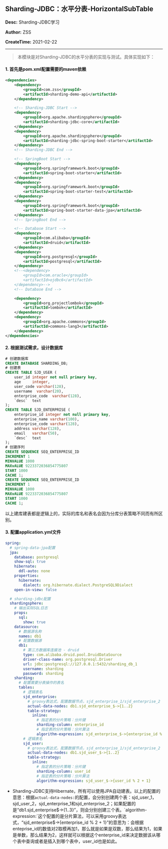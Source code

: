 ## Sharding-JDBC：水平分表-HorizontalSubTable

**Desc:** Sharding-JDBC学习

**Author:** ZSS

**CreateTime:** 2021-02-22

---

>  本模块是对Sharding-JDBC的水平分表的实现与测试。具体实现如下：

#### 1. 首先是pom.xml配置需要的maven依赖

```xml
<dependencies>
    <dependency>
        <groupId>com.zss</groupId>
        <artifactId>sharding-demo-api</artifactId>
    </dependency>

    <!-- Sharding-JDBC Start -->
    <dependency>
        <groupId>org.apache.shardingsphere</groupId>
        <artifactId>sharding-jdbc-core</artifactId>
    </dependency>
    <dependency>
        <groupId>org.apache.shardingsphere</groupId>
        <artifactId>sharding-jdbc-spring-boot-starter</artifactId>
    </dependency>
    <!-- Sharding-JDBC End -->

    <!-- SpringBoot Start -->
    <dependency>
        <groupId>org.springframework.boot</groupId>
        <artifactId>spring-boot-starter</artifactId>
    </dependency>
    <dependency>
        <groupId>org.springframework.boot</groupId>
        <artifactId>spring-boot-starter-test</artifactId>
    </dependency>
    <dependency>
        <groupId>org.springframework.boot</groupId>
        <artifactId>spring-boot-starter-data-jpa</artifactId>
    </dependency>
    <!-- SpringBoot End -->

    <!-- Database Start -->
    <dependency>
        <groupId>com.alibaba</groupId>
        <artifactId>druid</artifactId>
    </dependency>
    <dependency>
        <groupId>org.postgresql</groupId>
        <artifactId>postgresql</artifactId>
    </dependency>
    <!--<dependency>
        <groupId>com.oracle</groupId>
        <artifactId>ojdbc6</artifactId>
    </dependency>-->
    <!-- Database End -->

    <dependency>
        <groupId>org.projectlombok</groupId>
        <artifactId>lombok</artifactId>
    </dependency>
    <dependency>
        <groupId>org.apache.commons</groupId>
        <artifactId>commons-lang3</artifactId>
    </dependency>
</dependencies>
```

#### 2. 根据测试需求，设计数据库

```sql
# 创建数据库
CREATE DATABASE SHARDING_DB;
# 创建表
CREATE TABLE SJD_USER (
	user_id	integer not null primary key,
    age		integer,
    user_code varchar(128),
    username  varchar(20),
    enterprise_code  varchar(128),
    `desc`	text
);
CREATE TABLE SJD_ENTERPRISE (
	enterprise_id integer not null primary key,
    enterprise_name	varchar(100),
    enterprise_code varchar(128),
    address	varchar(128),
    email	varchar(50),
    `desc`	text
);
# 创建序列
CREATE SEQUENCE SEQ_ENTERPRISE_ID
INCREMENT 1
MINVALUE 1000
MAXvALUE 9223372036854775807
START 1000
CACHE 1;
CREATE SEQUENCE SEQ_ENTERPRISE_ID
INCREMENT 1
MINVALUE 1000
MAXvALUE 9223372036854775807
START 1000
CACHE 1;
```

以上建库建表都是逻辑上的，实际的库名和表名会因为分库分表策略不同而有所区别。

#### 3. 配置application.yml文件

```yaml
spring:
  # spring-data-jpa配置
  jpa:
    database: postgresql
    show-sql: true
    hibernate:
      ddl-auto: none
    properties:
      hibernate:
        dialect: org.hibernate.dialect.PostgreSQL9Dialect
    open-in-view: false

  # sharding-jdbc配置
  shardingsphere:
    # 输出实际SQL日志
    props:
      sql:
        show: true
    datasource:
      # 数据源名称
      names: db1
      # 配置数据源
      db1:
        # 第三方数据库连接池 - druid
        type: com.alibaba.druid.pool.DruidDataSource
        driver-class-name: org.postgresql.Driver
        url: jdbc:postgresql://127.0.0.1:5432/sharding_db_1
        username: sharding
        password: sharding
    sharding:
      # 配置需要分表操作的表名
      tables:
        # 逻辑表名
        sjd_enterprise:
          # groovy表达式，配置数据节点，sjd_enterprise_1/sjd_enterprise_2
          actual-data-nodes: db1.sjd_enterprise_$->{1..2}
          table-strategy:
            inline:
              # 指定表的分片策略：分片键
              sharding-column: enterprise_id
              # 指定表的分片策略：分片算法
              algorithm-expression: sjd_enterprise_$->{enterprise_id % 2 + 1}
        # 逻辑表名
        sjd_user:
          # groovy表达式，配置数据节点，sjd_enterprise_1/sjd_enterprise_2
          actual-data-nodes: db1.sjd_user_$->{1..2}
          table-strategy:
            inline:
              # 指定表的分片策略：分片键
              sharding-column: user_id
              # 指定表的分片策略：分片算法
              algorithm-expression: sjd_user_$->{user_id % 2 + 1}
```

* Sharding-JDBC支持Hibernate，所有可以使用JPA自动建表。以上的配置的意思：根据`actual-data-nodes:`的配置，会分别创建两个表：sjd_user_1，sjd_user_2，sjd_enterprise_1和sjd_enterprise_2；如果配置的是“db1.sjd_enterprise$->{1..3}”，则会分别创建三个表。`algorithm-expression:`这个配置的是分片算法，可以采用groovy表达式，“sjd_enterprise$->{enterprise_id % 2 + 1}”的意思为：会根据enteprise_id的数值对2取模再加1，那么就是如果是双数，那么结果为1，如果是单数，那么结果为2，这样就可以根据这个enterprise_id来决定数据该从哪个表中查询或者是插入到哪个表中，user_id也是如此。

